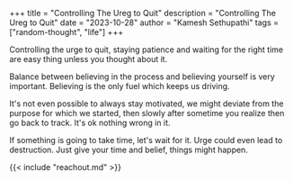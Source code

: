 +++ 
title = "Controlling The Ureg to Quit"
description = "Controlling The Ureg to Quit"
date = "2023-10-28"
author = "Kamesh Sethupathi"
tags = ["random-thought", "life"]
+++

Controlling the urge to quit, staying patience and waiting for the right time are easy thing unless you thought about it. 

Balance between believing in the process and believing yourself is very important. Believing is the only fuel which keeps us driving.

It's not even possible to always stay motivated, we might deviate from the purpose for which we started, then slowly after sometime you realize then go back to track. It's ok nothing wrong in it.

If something is going to take time, let's wait for it. Urge could even lead to destruction. Just give your time and belief, things might happen.


{{< include "reachout.md" >}}